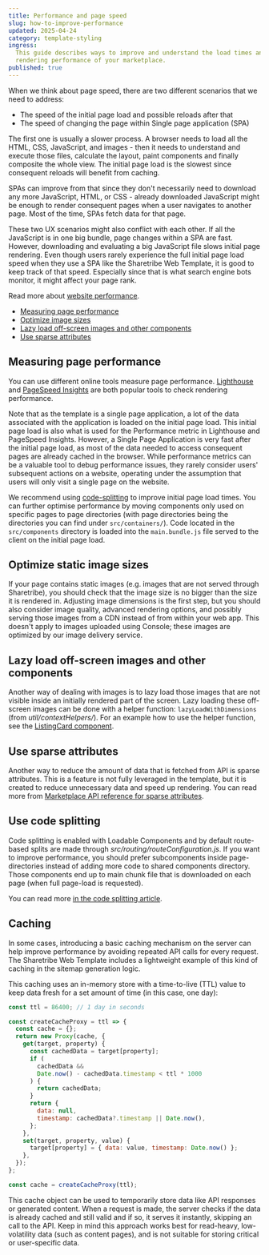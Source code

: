 ```yaml
---
title: Performance and page speed
slug: how-to-improve-performance
updated: 2025-04-24
category: template-styling
ingress:
  This guide describes ways to improve and understand the load times and
  rendering performance of your marketplace.
published: true
---
```


When we think about page speed, there are two different scenarios that
we need to address:

- The speed of the initial page load and possible reloads after that
- The speed of changing the page within Single page application (SPA)

The first one is usually a slower process. A browser needs to load all
the HTML, CSS, JavaScript, and images - then it needs to understand and
execute those files, calculate the layout, paint components and finally
composite the whole view. The initial page load is the slowest since
consequent reloads will benefit from caching.

SPAs can improve from that since they don't necessarily need to download
any more JavaScript, HTML, or CSS - already downloaded JavaScript might
be enough to render consequent pages when a user navigates to another
page. Most of the time, SPAs fetch data for that page.

These two UX scenarios might also conflict with each other. If all the
JavaScript is in one big bundle, page changes within a SPA are fast.
However, downloading and evaluating a big JavaScript file slows initial
page rendering. Even though users rarely experience the full initial
page load speed when they use a SPA like the Sharetribe Web Template, it
is good to keep track of that speed. Especially since that is what
search engine bots monitor, it might affect your page rank.

Read more about
[website performance](https://developers.google.com/web/fundamentals/performance/why-performance-matters/).

- [Measuring page performance](#measuring-page-performance)
- [Optimize image sizes](#optimize-image-sizes)
- [Lazy load off-screen images and other components](#lazy-load-off-screen-images-and-other-components)
- [Use sparse attributes](#use-sparse-attributes)

## Measuring page performance

You can use different online tools measure page performance.
[Lighthouse](https://developers.google.com/web/tools/lighthouse/) and
[PageSpeed Insights](https://pagespeed.web.dev/) are both popular tools
to check rendering performance.

Note that as the template is a single page application, a lot of the
data associated with the application is loaded on the initial page load.
This initial page load is also what is used for the Performance metric
in Lighthouse and PageSpeed Insights. However, a Single Page Application
is very fast after the initial page load, as most of the data needed to
access consequent pages are already cached in the browser. While
performance metrics can be a valuable tool to debug performance issues,
they rarely consider users' subsequent actions on a website, operating
under the assumption that users will only visit a single page on the
website.

We recommend using
[code-splitting](/template/code-splitting-in-template/) to improve
initial page load times. You can further optimise performance by moving
components only used on specific pages to page directories (with page
directories being the directories you can find under `src/containers/`).
Code located in the `src/components` directory is loaded into the
`main.bundle.js` file served to the client on the initial page load.

## Optimize static image sizes

If your page contains static images (e.g. images that are not served
through Sharetribe), you should check that the image size is no bigger
than the size it is rendered in. Adjusting image dimensions is the first
step, but you should also consider image quality, advanced rendering
options, and possibly serving those images from a CDN instead of from
within your web app. This doesn't apply to images uploaded using
Console; these images are optimized by our image delivery service.

## Lazy load off-screen images and other components

Another way of dealing with images is to lazy load those images that are
not visible inside an initially rendered part of the screen. Lazy
loading these off-screen images can be done with a helper function:
`lazyLoadWithDimensions` (from _util/contextHelpers/_). For an example
how to use the helper function, see the
[ListingCard component](https://github.com/sharetribe/web-template/blob/main/src/components/ListingCard/ListingCard.js#L41).

## Use sparse attributes

Another way to reduce the amount of data that is fetched from API is
sparse attributes. This is a feature is not fully leveraged in the
template, but it is created to reduce unnecessary data and speed up
rendering. You can read more from
[Marketplace API reference for sparse attributes](https://www.sharetribe.com/api-reference/#sparse-attributes).

## Use code splitting

Code splitting is enabled with Loadable Components and by default
route-based splits are made through _src/routing/routeConfiguration.js_.
If you want to improve performance, you should prefer subcomponents
inside page-directories instead of adding more code to shared components
directory. Those components end up to main chunk file that is downloaded
on each page (when full page-load is requested).

You can read more
[in the code splitting article](/template/code-splitting-in-template/).

## Caching

In some cases, introducing a basic caching mechanism on the server can
help improve performance by avoiding repeated API calls for every
request. The Sharetribe Web Template includes a lightweight example of
this kind of caching in the sitemap generation logic.

This caching uses an in-memory store with a time-to-live (TTL) value to
keep data fresh for a set amount of time (in this case, one day):

```js
const ttl = 86400; // 1 day in seconds

const createCacheProxy = ttl => {
  const cache = {};
  return new Proxy(cache, {
    get(target, property) {
      const cachedData = target[property];
      if (
        cachedData &&
        Date.now() - cachedData.timestamp < ttl * 1000
      ) {
        return cachedData;
      }
      return {
        data: null,
        timestamp: cachedData?.timestamp || Date.now(),
      };
    },
    set(target, property, value) {
      target[property] = { data: value, timestamp: Date.now() };
    },
  });
};

const cache = createCacheProxy(ttl);
```

This cache object can be used to temporarily store data like API
responses or generated content. When a request is made, the server
checks if the data is already cached and still valid and if so, it
serves it instantly, skipping an call to the API. Keep in mind this
approach works best for read-heavy, low-volatility data (such as content
pages), and is not suitable for storing critical or user-specific data.
